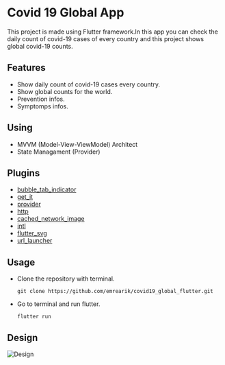 # Covid 19 Global App

This project is made using Flutter framework.In this app you can check the daily count of covid-19 cases of every country and this project shows global covid-19 counts.

## Features

- Show daily count of covid-19 cases every country.
- Show global counts for the world.
- Prevention infos.
- Symptomps infos.

## Using
- MVVM (Model-View-ViewModel) Architect
- State Managament (Provider)

## Plugins

- [bubble_tab_indicator](https://pub.dev/packages/bubble_tab_indicator)
- [get_it](https://pub.dev/packages/get_it)
- [provider](https://pub.dev/packages/provider)
- [http](https://pub.dev/packages/http)
- [cached_network_image](https://pub.dev/packages/cached_network_image)
- [intl](https://pub.dev/packages/intl)
- [flutter_svg](https://pub.dev/packages/flutter_svg)
- [url_launcher](https://pub.dev/packages/url_launcher)

## Usage
 - Clone the repository with terminal.
   ```
   git clone https://github.com/emrearik/covid19_global_flutter.git
   ```
   
 - Go to terminal and run flutter.
   ```
   flutter run
   ```
   


## Design
![Design](https://i.imgur.com/iH7ZIZU.jpeg "Design")

